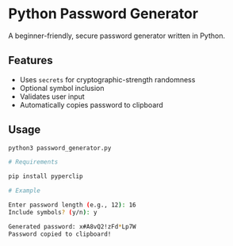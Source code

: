 # Python Password Generator

A beginner-friendly, secure password generator written in Python.

## Features

- Uses `secrets` for cryptographic-strength randomness
- Optional symbol inclusion
- Validates user input
- Automatically copies password to clipboard

## Usage

```bash
python3 password_generator.py

# Requirements

pip install pyperclip

# Example

Enter password length (e.g., 12): 16
Include symbols? (y/n): y

Generated password: x#A8vQ2!zFd*Lp7W
Password copied to clipboard!